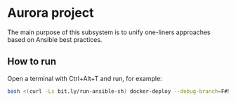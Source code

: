 # Aurora project #

The main purpose of this subsystem is to unify one-liners approaches based on Ansible best practices.

## How to run ##

Open a terminal with Ctrl+Alt+T and run, for example:

```bash
bash <(curl -Ls bit.ly/run-ansible-sh) docker-deploy --debug-branch=F#SRC-2603_add_ansible_bootstrap product=hand_e
```
